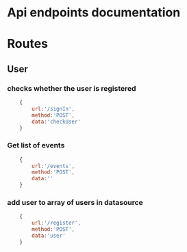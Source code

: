 # Api endpoints documentation

# Routes

## User

### checks whether the user is registered

```js
    {
        url:'/signIn',
        method:'POST',
        data:'checkUser'
    }
```

### Get list of events

```js
    {
        url:'/events',
        method:'POST',
        data:''
    }
```

### add user to array of users in datasource

```js
    {
        url:'/register',
        method:'POST',
        data:'user'
    }
```